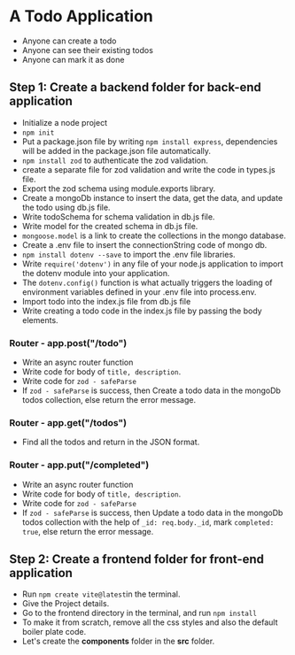 # A Todo Application
* Anyone can create a todo
* Anyone can see their existing todos
* Anyone can mark it as done

## Step 1: Create a backend folder for back-end application
* Initialize a node project
* `npm init` 
* Put a package.json file by writing `npm install express`, dependencies will be added in the package.json file automatically.
* `npm install zod` to authenticate the zod validation.
* create a separate file for zod validation and write the code in types.js file.
* Export the zod schema using module.exports library.
* Create a mongoDb instance to insert the data, get the data, and update the todo using db.js file.
* Write todoSchema for schema validation in db.js file.
* Write model for the created schema in db.js file. 
* `mongoose.model` is a link to create the collections in the mongo database.
* Create a .env file to insert the connectionString code of mongo db. 
* `npm install dotenv --save` to import the .env file libraries. 
* Write `require('dotenv')` in any file of your node.js application to import the dotenv module into your application.
* The `dotenv.config()` function is what actually triggers the loading of environment variables defined in your .env file into process.env.
* Import todo into the index.js file from db.js file
* Write creating a todo code in the index.js file by passing the body elements. 

### Router - app.post("/todo")
* Write an async router function
* Write code for body of `title, description`. 
* Write code for `zod - safeParse`
* If `zod - safeParse` is success, then Create a todo data in the mongoDb todos collection, else return the error message.

### Router - app.get("/todos")
* Find all the todos and return in the JSON format.

### Router - app.put("/completed")
* Write an async router function
* Write code for body of `title, description`. 
* Write code for `zod - safeParse`
* If `zod - safeParse` is success, then Update a todo data in the mongoDb todos collection with the help of `_id: req.body._id`, mark `completed: true`, else return the error message.

## Step 2: Create a frontend folder for front-end application
* Run `npm create vite@latest`in the terminal.
* Give the Project details.  
* Go to the frontend directory in the terminal, and run `npm install`
* To make it from scratch, remove all the css styles and also the default boiler plate code.
* Let's create the **components** folder in the **src** folder.

